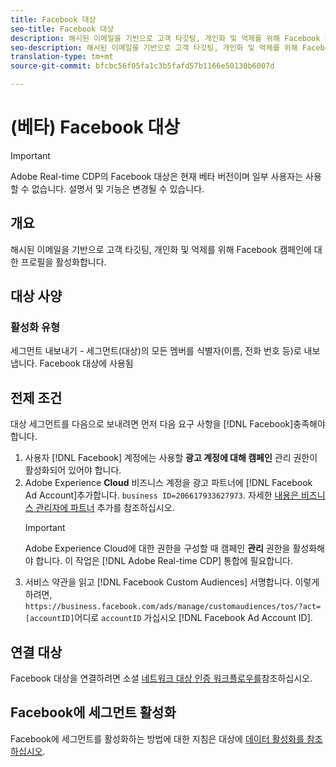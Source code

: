 ```yaml
---
title: Facebook 대상
seo-title: Facebook 대상
description: 해시된 이메일을 기반으로 고객 타깃팅, 개인화 및 억제를 위해 Facebook 캠페인에 대한 프로필을 활성화합니다.
seo-description: 해시된 이메일을 기반으로 고객 타깃팅, 개인화 및 억제를 위해 Facebook 캠페인에 대한 프로필을 활성화합니다.
translation-type: tm+mt
source-git-commit: bfcbc56f05fa1c3b5fafd57b1166e50130b6007d

---
```



# (베타) Facebook 대상

>[!IMPORTANT]
>
>Adobe Real-time CDP의 Facebook 대상은 현재 베타 버전이며 일부 사용자는 사용할 수 없습니다. 설명서 및 기능은 변경될 수 있습니다.

## 개요

해시된 이메일을 기반으로 고객 타깃팅, 개인화 및 억제를 위해 Facebook 캠페인에 대한 프로필을 활성화합니다.

## 대상 사양

### 활성화 유형

세그먼트 내보내기 - 세그먼트(대상)의 모든 멤버를 식별자(이름, 전화 번호 등)로 내보냅니다. Facebook 대상에 사용됨

## 전제 조건

대상 세그먼트를 다음으로 보내려면 먼저 다음 요구 사항을 [!DNL Facebook]충족해야 합니다.

1. 사용자 [!DNL Facebook] 계정에는 사용할 **광고 계정에 대해 캠페인** 관리 권한이 활성화되어 있어야 합니다.
2. Adobe Experience **Cloud** 비즈니스 계정을 광고 파트너에 [!DNL Facebook Ad Account]추가합니다.  `business ID=206617933627973`. 자세한 [내용은 비즈니스 관리자에 파트너](https://www.facebook.com/business/help/1717412048538897) 추가를 참조하십시오.
   >[!IMPORTANT]
   > Adobe Experience Cloud에 대한 권한을 구성할 때 캠페인 **관리** 권한을 활성화해야 합니다. 이 작업은 [!DNL Adobe Real-time CDP] 통합에 필요합니다.
3. 서비스 약관을 읽고 [!DNL Facebook Custom Audiences] 서명합니다. 이렇게 하려면, `https://business.facebook.com/ads/manage/customaudiences/tos/?act=[accountID]`어디로 `accountID` 가십시오 [!DNL Facebook Ad Account ID].


## 연결 대상

Facebook 대상을 연결하려면 소셜 [네트워크 대상 인증 워크플로우를](/help/rtcdp/destinations/social-network-destinations-workflow.md)참조하십시오.


## Facebook에 세그먼트 활성화

Facebook에 세그먼트를 활성화하는 방법에 대한 지침은 대상에 [데이터 활성화를 참조하십시오](/help/rtcdp/destinations/activate-destinations.md).
